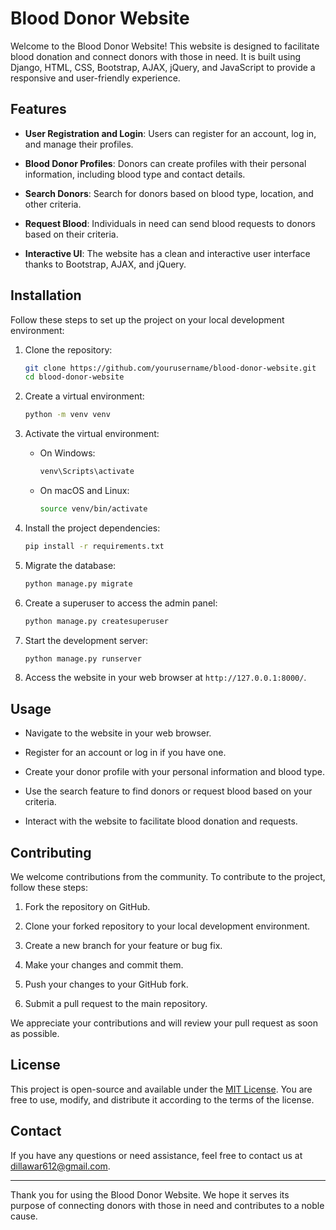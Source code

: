 # Blood Donor Website

Welcome to the Blood Donor Website! This website is designed to facilitate blood donation and connect donors with those in need. It is built using Django, HTML, CSS, Bootstrap, AJAX, jQuery, and JavaScript to provide a responsive and user-friendly experience.

## Features

- **User Registration and Login**: Users can register for an account, log in, and manage their profiles.

- **Blood Donor Profiles**: Donors can create profiles with their personal information, including blood type and contact details.

- **Search Donors**: Search for donors based on blood type, location, and other criteria.

- **Request Blood**: Individuals in need can send blood requests to donors based on their criteria.

- **Interactive UI**: The website has a clean and interactive user interface thanks to Bootstrap, AJAX, and jQuery.

## Installation

Follow these steps to set up the project on your local development environment:

1. Clone the repository:

   ```bash
   git clone https://github.com/yourusername/blood-donor-website.git
   cd blood-donor-website
   ```

2. Create a virtual environment:

   ```bash
   python -m venv venv
   ```

3. Activate the virtual environment:

   - On Windows:

     ```bash
     venv\Scripts\activate
     ```

   - On macOS and Linux:

     ```bash
     source venv/bin/activate
     ```

4. Install the project dependencies:

   ```bash
   pip install -r requirements.txt
   ```

5. Migrate the database:

   ```bash
   python manage.py migrate
   ```

6. Create a superuser to access the admin panel:

   ```bash
   python manage.py createsuperuser
   ```

7. Start the development server:

   ```bash
   python manage.py runserver
   ```

8. Access the website in your web browser at `http://127.0.0.1:8000/`.

## Usage

- Navigate to the website in your web browser.

- Register for an account or log in if you have one.

- Create your donor profile with your personal information and blood type.

- Use the search feature to find donors or request blood based on your criteria.

- Interact with the website to facilitate blood donation and requests.

## Contributing

We welcome contributions from the community. To contribute to the project, follow these steps:

1. Fork the repository on GitHub.

2. Clone your forked repository to your local development environment.

3. Create a new branch for your feature or bug fix.

4. Make your changes and commit them.

5. Push your changes to your GitHub fork.

6. Submit a pull request to the main repository.

We appreciate your contributions and will review your pull request as soon as possible.

## License

This project is open-source and available under the [MIT License](LICENSE). You are free to use, modify, and distribute it according to the terms of the license.

## Contact

If you have any questions or need assistance, feel free to contact us at dillawar612@gmail.com.

---

Thank you for using the Blood Donor Website. We hope it serves its purpose of connecting donors with those in need and contributes to a noble cause.
